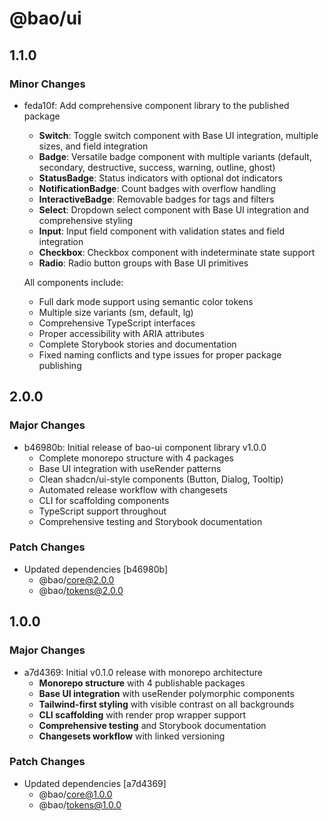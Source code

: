 # @bao/ui

## 1.1.0

### Minor Changes

- feda10f: Add comprehensive component library to the published package
  - **Switch**: Toggle switch component with Base UI integration, multiple sizes, and field integration
  - **Badge**: Versatile badge component with multiple variants (default, secondary, destructive, success, warning, outline, ghost)
  - **StatusBadge**: Status indicators with optional dot indicators
  - **NotificationBadge**: Count badges with overflow handling
  - **InteractiveBadge**: Removable badges for tags and filters
  - **Select**: Dropdown select component with Base UI integration and comprehensive styling
  - **Input**: Input field component with validation states and field integration
  - **Checkbox**: Checkbox component with indeterminate state support
  - **Radio**: Radio button groups with Base UI primitives

  All components include:
  - Full dark mode support using semantic color tokens
  - Multiple size variants (sm, default, lg)
  - Comprehensive TypeScript interfaces
  - Proper accessibility with ARIA attributes
  - Complete Storybook stories and documentation
  - Fixed naming conflicts and type issues for proper package publishing

## 2.0.0

### Major Changes

- b46980b: Initial release of bao-ui component library v1.0.0
  - Complete monorepo structure with 4 packages
  - Base UI integration with useRender patterns
  - Clean shadcn/ui-style components (Button, Dialog, Tooltip)
  - Automated release workflow with changesets
  - CLI for scaffolding components
  - TypeScript support throughout
  - Comprehensive testing and Storybook documentation

### Patch Changes

- Updated dependencies [b46980b]
  - @bao/core@2.0.0
  - @bao/tokens@2.0.0

## 1.0.0

### Major Changes

- a7d4369: Initial v0.1.0 release with monorepo architecture
  - **Monorepo structure** with 4 publishable packages
  - **Base UI integration** with useRender polymorphic components
  - **Tailwind-first styling** with visible contrast on all backgrounds
  - **CLI scaffolding** with render prop wrapper support
  - **Comprehensive testing** and Storybook documentation
  - **Changesets workflow** with linked versioning

### Patch Changes

- Updated dependencies [a7d4369]
  - @bao/core@1.0.0
  - @bao/tokens@1.0.0

